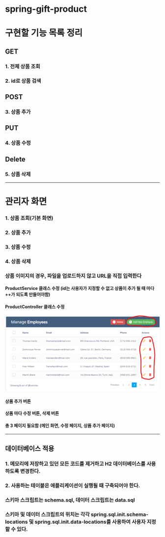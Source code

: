 # spring-gift-product

# 구현할 기능 목록 정리

## GET
### 1. 전체 상품 조회
### 2. id로 상품 검색

## POST
### 3. 상품 추가

## PUT
### 4. 상품 수정

## Delete
### 5. 상품 삭제

------------------------


# 관리자 화면

### 1. 상품 조회(기본 화면)

### 2. 상품 추가

### 3. 상품 수정

### 4. 상품 삭제

### 상품 이미지의 경우, 파일을 업로드하지 않고 URL을 직접 입력한다


#### ProductService 클래스 수정 (id는 사용자가 지정할 수 없고 상품이 추가 될 때 마다 ++가 되도록 만들어야함)

#### ProductController 클래스 수정


![img_2.png](img_2.png)

#### 상품 추가 버튼

#### 상품 마다 수정 버튼, 삭제 버튼

#### 총 3 페이지 필요함 (메인 화면, 수정 페이지, 상품 추가 페이지)


--------------------------------------------------


## 데이터베이스 적용

### 1. 메모리에 저장하고 있던 모든 코드를 제거하고 H2 데이터베이스를 사용하도록 변경한다.
### 2. 사용하는 테이블은 애플리케이션이 실행될 때 구축되어야 한다.



### 스키마 스크립트는 schema.sql, 데이터 스크립트는 data.sql
### 스키마 및 데이터 스크립트의 위치는 각각 spring.sql.init.schema-locations 및 spring.sql.init.data-locations를 사용하여 사용자 지정할 수 있다.